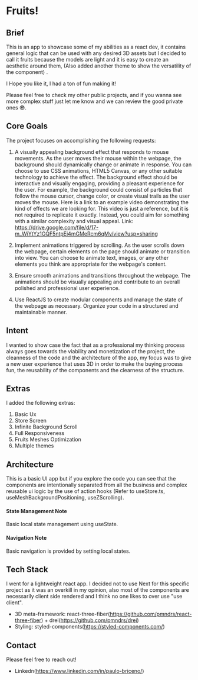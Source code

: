 # Fruits!

## Brief

This is an app to showcase some of my abilities as a react dev, it contains general logic that can be used with any desired 3D assets but I decided to call it fruits because the models are light and it is easy to create an aesthetic around them, (Also added another theme to show the versatility of the component) .

I Hope you like it, I had a ton of fun making it!

Please feel free to check my other public projects, and if you wanna see more complex stuff just let me know and we can review the good private ones 😎.

## Core Goals

The project focuses on accomplishing the following requests:

1. A visually appealing background effect that responds to mouse movements.
   As the user moves their mouse within the webpage, the background should
   dynamically change or animate in response. You can choose to use CSS
   animations, HTML5 Canvas, or any other suitable technology to achieve the
   effect.
   The background effect should be interactive and visually engaging, providing
   a pleasant experience for the user. For example, the background could
   consist of particles that follow the mouse cursor, change color, or create
   visual trails as the user moves the mouse.
   Here is a link to an example video demonstrating the kind of effects we are
   looking for. This video is just a reference, but it is not required to replicate it
   exactly. Instead, you could aim for something with a similar complexity and
   visual appeal.
   Link:
   https://drive.google.com/file/d/17-m_WiYtYz1GQF5ntpEi4mGMeRcm6qMv/view?usp=sharing

2. Implement animations triggered by scrolling. As the user scrolls down the
   webpage, certain elements on the page should animate or transition into view.
   You can choose to animate text, images, or any other elements you think are
   appropriate for the webpage's content.
3. Ensure smooth animations and transitions throughout the webpage. The
   animations should be visually appealing and contribute to an overall polished
   and professional user experience.
4. Use ReactJS to create modular components and manage the state of the
   webpage as necessary. Organize your code in a structured and maintainable
   manner.

## Intent

I wanted to show case the fact that as a professional my thinking process always goes towards the viability and monetization of the project, the cleanness of the code and the architecture of the app, my focus was to give a new user experience that uses 3D in order to make the buying process fun, the reusability of the components and the clearness of the structure.

## Extras

I added the following extras:

1. Basic Ux
2. Store Screen
3. Infinite Background Scroll
4. Full Responsiveness
5. Fruits Meshes Optimization
6. Multiple themes

## Architecture

This is a basic UI app but if you explore the code you can see that the components are intentionally separated from all the business and complex reusable ui logic by the use of action hooks (Refer to useStore.ts, useMeshBackgroundPositioning, useZScrolling).

#### State Management Note

Basic local state management using useState.

#### Navigation Note

Basic navigation is provided by setting local states.

## Tech Stack

I went for a lightweight react app. I decided not to use Next for this specific project as it was an overkill in my opinion, also most of the components are necessarily client side rendered and I think no one likes to over use "use client".

- 3D meta-framework: react-three-fiber(https://github.com/pmndrs/react-three-fiber) + drei(https://github.com/pmndrs/drei)
- Styling: styled-components(https://styled-components.com/)

## Contact

Please feel free to reach out!

- Linkedn(https://www.linkedin.com/in/paulo-briceno/)
